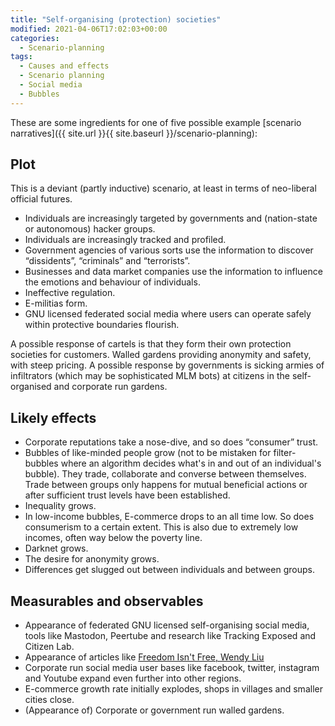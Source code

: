 ```yaml
---
title: "Self-organising (protection) societies"
modified: 2021-04-06T17:02:03+00:00
categories:
  - Scenario-planning
tags:
  - Causes and effects
  - Scenario planning
  - Social media
  - Bubbles
---
```


These are some ingredients for one of five possible example [scenario narratives]({{ site.url }}{{ site.baseurl }}/scenario-planning):

## Plot

This is a deviant (partly inductive) scenario, at least in terms of neo-liberal official futures.

* Individuals are increasingly targeted by governments and (nation-state or autonomous) hacker groups.
* Individuals are increasingly tracked and profiled.
* Government agencies of various sorts use the information to discover “dissidents”, “criminals” and “terrorists”.
* Businesses and data market companies use the information to influence the emotions and behaviour of individuals.
* Ineffective regulation.
* E-militias form.
* GNU licensed federated social media where users can operate safely within protective boundaries flourish.

A possible response of cartels is that they form their own protection societies for customers. Walled gardens providing anonymity and safety, with steep pricing. A possible response by governments is sicking armies of infiltrators (which may be sophisticated MLM bots) at citizens in the self-organised and corporate run gardens. 

## Likely effects

* Corporate reputations take a nose-dive, and so does “consumer” trust.
* Bubbles of like-minded people grow (not to be mistaken for filter-bubbles where an algorithm decides what's in and out of an individual's bubble). They trade, collaborate and converse between themselves. Trade between groups only happens for mutual beneficial actions or after sufficient trust levels have been established.
* Inequality grows.
* In low-income bubbles, E-commerce drops to an all time low. So does consumerism to a certain extent. This is also due to extremely low incomes, often way below the poverty line.
* Darknet grows.
* The desire for anonymity grows.
* Differences get slugged out between individuals and between groups.

## Measurables and observables

* Appearance of federated GNU licensed self-organising social media, tools like Mastodon, Peertube and research like Tracking Exposed and Citizen Lab.
* Appearance of articles like [Freedom Isn't Free, Wendy Liu](https://logicmag.io/failure/freedom-isnt-free/)
* Corporate run social media user bases like facebook, twitter, instagram and Youtube expand even further into other regions. 
* E-commerce growth rate initially explodes, shops in villages and smaller cities close.
* (Appearance of) Corporate or government run walled gardens.


